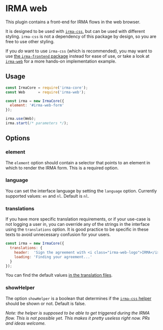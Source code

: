 # IRMA web

This plugin contains a front-end for IRMA flows in the web browser.

It is designed to be used with [`irma-css`](https://github.com/privacybydesign/irma-frontend-packages/tree/master/irma-css),
but can be used with different styling. `irma-css` is not a dependency of this
package by design, so you are free to use other styling.

If you *do* want to use `irma-css` (which is recommended), you may want to use
[the `irma-frontend` package](https://github.com/privacybydesign/irma-frontend-packages/tree/master/irma-frontend)
instead for ease of use, or take a look at
[`irma-web`](https://github.com/privacybydesign/irma-frontend-packages/tree/master/examples/browser/irma-web)
for a more hands-on implementation example.

## Usage

```javascript
const IrmaCore = require('irma-core');
const Web      = require('irma-web');

const irma = new IrmaCore({
  element: '#irma-web-form'
});

irma.use(Web);
irma.start(/* parameters */);
```

## Options

### element

The `element` option should contain a selector that points to an element in
which to render the IRMA form. This is a required option.

### language

You can set the interface language by setting the `language` option. Currently
supported values: `en` and `nl`. Default is `nl`.

### translations

If you have more specific translation requirements, or if your use-case is not
logging a user in, you can override any of the strings in the interface using
the `translations` option. It is good practice to be specific in these texts to
avoid unnecessary confusion for your users.

```javascript
const irma = new IrmaCore({
  translations: {
    header:  'Sign the agreement with <i class="irma-web-logo">IRMA</i>',
    loading: 'Finding your agreement...'
  }
});
```

You can find the default values [in the translation files](https://github.com/privacybydesign/irma-frontend-packages/tree/master/plugins/irma-web/translations).

### showHelper

The option `showHelper` is a boolean that determines if the
[`irma-css` helper](https://privacybydesign.github.io/irma-frontend-packages/styleguide/section-examples.html#kssref-examples-helpers)
should be shown or not. Default is false.

_Note: the helper is supposed to be able to get triggered during the IRMA flow.
This is not possible yet. This makes it pretty useless right now. PRs and ideas
welcome._

